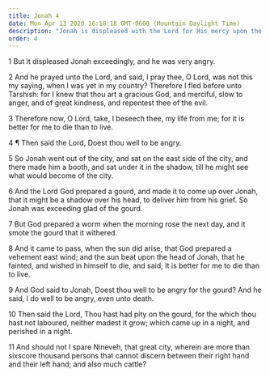 ```yaml
---
title: Jonah 4
date: Mon Apr 13 2020 16:18:18 GMT-0600 (Mountain Daylight Time)
description: "Jonah is displeased with the Lord for His mercy upon the people—The Lord rebukes him."
order: 4
---
```


1 But it displeased Jonah exceedingly, and he was very angry.

2 And he prayed unto the Lord, and said, I pray thee, O Lord, was not this my saying, when I was yet in my country? Therefore I fled before unto Tarshish: for I knew that thou art a gracious God, and merciful, slow to anger, and of great kindness, and repentest thee of the evil.

3 Therefore now, O Lord, take, I beseech thee, my life from me; for it is better for me to die than to live.

4 ¶ Then said the Lord, Doest thou well to be angry.

5 So Jonah went out of the city, and sat on the east side of the city, and there made him a booth, and sat under it in the shadow, till he might see what would become of the city.

6 And the Lord God prepared a gourd, and made it to come up over Jonah, that it might be a shadow over his head, to deliver him from his grief. So Jonah was exceeding glad of the gourd.

7 But God prepared a worm when the morning rose the next day, and it smote the gourd that it withered.

8 And it came to pass, when the sun did arise, that God prepared a vehement east wind; and the sun beat upon the head of Jonah, that he fainted, and wished in himself to die, and said, It is better for me to die than to live.

9 And God said to Jonah, Doest thou well to be angry for the gourd? And he said, I do well to be angry, even unto death.

10 Then said the Lord, Thou hast had pity on the gourd, for the which thou hast not laboured, neither madest it grow; which came up in a night, and perished in a night.

11 And should not I spare Nineveh, that great city, wherein are more than sixscore thousand persons that cannot discern between their right hand and their left hand; and also much cattle?
